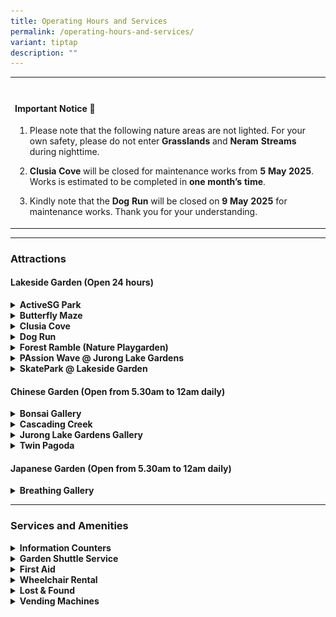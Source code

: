 ```yaml
---
title: Operating Hours and Services
permalink: /operating-hours-and-services/
variant: tiptap
description: ""
---
```

<table style="minWidth: 25px">
<colgroup>
<col>
</colgroup>
<tbody>
<tr>
<td rowspan="1" colspan="1">
<p></p>
</td>
</tr>
<tr>
<td rowspan="1" colspan="1">
<h4><strong>Important Notice 📢</strong></h4>
<p></p>
<ol data-tight="true" class="tight">
<li>
<p>Please note that the following nature areas are not lighted. For your
own safety, please do not enter <strong>Grasslands </strong>and <strong>Neram Streams</strong> during
nighttime.</p>
<p></p>
</li>
<li>
<p><strong>Clusia Cove</strong> will be closed for maintenance works from <strong>5 May 2025</strong>.
Works is estimated to be completed in <strong>one month’s time</strong>.</p>
<p></p>
</li>
<li>
<p>Kindly note that the <strong>Dog Run</strong> will be closed on <strong>9 May 2025 </strong>for
maintenance works. Thank you for your understanding.</p>
</li>
</ol>
</td>
</tr>
</tbody>
</table>
<hr>
<h3><strong>Attractions</strong></h3>
<h4><strong>Lakeside Garden (Open 24 hours)</strong></h4>
<div data-type="detailGroup" class="isomer-accordion isomer-accordion-white">
<details class="isomer-details">
<summary><strong>ActiveSG Park</strong>
</summary>
<div data-type="detailsContent" class="isomer-details-content">
<p></p>
<div class="isomer-image-wrapper">
<img style="width: 100%" height="auto" width="100%" alt="" src="/images/Lakeside Garden/ActiveSG Park/ActiveSG_Park.jpg">
</div>
<p><u>Swimming Pool</u>
</p>
<ul data-tight="true" class="tight">
<li>
<p>Tuesday, Saturday, Sunday: 8am - 9:30pm</p>
</li>
<li>
<p>Monday, Wednesday, Friday: 6:30am - 9:30pm</p>
</li>
<li>
<p>Closed on Thursdays (except Public Holidays: 8am - 9:30pm)</p>
</li>
</ul>
<p></p>
<p><u>Gym:</u>
</p>
<p>Daily from 7am to 10pm</p>
<p></p>
<p>Refer to the <a href="https://www.activesgcircle.gov.sg/facilities" rel="noopener nofollow" target="_blank"><u>ActiveSG website here</u></a> for
more information.</p>
</div>
</details>
<details class="isomer-details">
<summary><strong>Butterfly Maze</strong>
</summary>
<div data-type="detailsContent" class="isomer-details-content">
<p></p>
<div class="isomer-image-wrapper">
<img style="width: 100%" height="auto" width="100%" alt="" src="/images/Lakeside Garden/Butterfly Maze/BM_NParks_5.jpg">
</div>
<p>Daily from 7am to 7pm</p>
</div>
</details>
<details class="isomer-details">
<summary><strong>Clusia Cove</strong>
</summary>
<div data-type="detailsContent" class="isomer-details-content">
<ul data-tight="true" class="tight">
<li>
<p></p>
<div class="isomer-image-wrapper">
<img style="width: 100%" height="auto" width="100%" alt="" src="/images/Lakeside Garden/Clusia Cove/Clusia_Cove_NParks_2.jpg">
</div>
<p>Tuesday* to Sunday &amp; Public Holidays from 8am to 7pm&nbsp;</p>
</li>
<li>
<p>Closed every Monday for maintenance (except Public Holidays)</p>
</li>
<li>
<p>*Closed on Tuesday if preceding Monday is a Public Holiday</p>
</li>
</ul>
</div>
</details>
<details class="isomer-details">
<summary><strong>Dog Run</strong>
</summary>
<div data-type="detailsContent" class="isomer-details-content">
<p></p>
<div class="isomer-image-wrapper">
<img style="width: 100%" height="auto" width="100%" alt="" src="/images/Lakeside Garden/Dog Run/Dog_run.jpg">
</div>
<p>Daily from 8am to 10pm</p>
</div>
</details>
<details class="isomer-details">
<summary><strong>Forest Ramble (Nature Playgarden)</strong>
</summary>
<div data-type="detailsContent" class="isomer-details-content">
<p></p>
<div class="isomer-image-wrapper">
<img style="width: 100%" height="auto" width="100%" alt="" src="/images/Lakeside Garden/Forest Ramble/forest_ramble.jpg">
</div>
<ul data-tight="true" class="tight">
<li>
<p>Tuesday* to Sunday &amp; Public Holidays from 8am to 10pm&nbsp;</p>
</li>
<li>
<p>Closed every Monday for maintenance (except Public Holidays)</p>
</li>
<li>
<p>*Closed on Tuesday if preceding Monday is a Public Holiday</p>
</li>
</ul>
</div>
</details>
<details class="isomer-details">
<summary><strong>PAssion Wave @ Jurong Lake Gardens</strong>
</summary>
<div data-type="detailsContent" class="isomer-details-content">
<ul data-tight="true" class="tight">
<li>
<p>Tuesday to Friday from 9am to 6pm&nbsp;</p>
</li>
<li>
<p>Closed on Mondays and Public Holidays</p>
</li>
</ul>
<p></p>
<p>Refer to the <a href="https://www.pa.gov.sg/our-programmes/passion-wave/passionwave-juronglakegardens/" rel="noopener nofollow" target="_blank"><u>PAssion Wave website here</u></a> for
more information.</p>
</div>
</details>
<details class="isomer-details">
<summary><strong>SkatePark @ Lakeside Garden</strong>
</summary>
<div data-type="detailsContent" class="isomer-details-content">
<ul data-tight="true" class="tight">
<li>
<p>Tuesday* to Sunday &amp; Public Holidays from 8am to 10pm&nbsp;</p>
</li>
<li>
<p>Closed every Monday for maintenance (except Public Holidays)</p>
</li>
<li>
<p>*Closed on Tuesday if preceding Monday is a Public Holiday</p>
</li>
</ul>
</div>
</details>
</div>
<h4><strong>Chinese Garden (Open from 5.30am to 12am daily)</strong></h4>
<div data-type="detailGroup" class="isomer-accordion isomer-accordion-white">
<details class="isomer-details">
<summary><strong>Bonsai Gallery</strong>
</summary>
<div data-type="detailsContent" class="isomer-details-content">
<ul data-tight="true" class="tight">
<li>
<p>Tuesday* to Sunday &amp; Public Holidays from 9am to 7pm&nbsp;</p>
</li>
<li>
<p>Closed every Monday for maintenance (except Public Holidays)</p>
</li>
<li>
<p>*Closed on Tuesday if preceding Monday is a Public Holiday</p>
</li>
</ul>
</div>
</details>
<details class="isomer-details">
<summary><strong>Cascading Creek</strong>
</summary>
<div data-type="detailsContent" class="isomer-details-content">
<p>Daily from 7am to 7pm</p>
</div>
</details>
<details class="isomer-details">
<summary><strong>Jurong Lake Gardens Gallery</strong>
</summary>
<div data-type="detailsContent" class="isomer-details-content">
<ul data-tight="true" class="tight">
<li>
<p>Tuesday* to Sunday &amp; Public Holidays from 9am to 9pm&nbsp;</p>
</li>
<li>
<p>Closed every Monday for maintenance (except Public Holidays)</p>
</li>
<li>
<p>*Closed on Tuesday if preceding Monday is a Public Holiday</p>
</li>
</ul>
</div>
</details>
<details class="isomer-details">
<summary><strong>Twin Pagoda</strong>
</summary>
<div data-type="detailsContent" class="isomer-details-content">
<p></p>
<div class="isomer-image-wrapper">
<img style="width: 100%" height="auto" width="100%" alt="" src="/images/Chinese Garden/Twin_Pagoda.jpg">
</div>
<p>Daily from 7am to 10pm</p>
</div>
</details>
</div>
<h4><strong>Japanese Garden (Open from 5.30am to 12am daily)</strong></h4>
<div data-type="detailGroup" class="isomer-accordion-group isomer-accordion isomer-accordion-white">
<details class="isomer-details">
<summary><strong>Breathing Gallery</strong>
</summary>
<div data-type="detailsContent" class="isomer-details-content">
<p></p>
<div class="isomer-image-wrapper">
<img style="width: 100%" height="auto" width="100%" alt="" src="/images/Japanese Garden/Breathing Gallery/Breathing_Gallery_5.jpg">
</div>
<ul data-tight="true" class="tight">
<li>
<p>Tuesday* to Sunday &amp; Public Holidays from 9am to 9pm&nbsp;</p>
</li>
<li>
<p>Closed every Monday for maintenance (except Public Holidays)</p>
</li>
<li>
<p>*Closed on Tuesday if preceding Monday is a Public Holiday</p>
</li>
</ul>
</div>
</details>
</div>
<hr>
<h3><strong>Services and Amenities</strong></h3>
<div data-type="detailGroup" class="isomer-accordion isomer-accordion-white">
<details class="isomer-details">
<summary><strong>Information Counters</strong>
</summary>
<div data-type="detailsContent" class="isomer-details-content">
<p>Daily from 8.30am to 6.30pm</p>
<p></p>
<p>Located at:</p>
<ul data-tight="true" class="tight">
<li>
<p>Entrance Pavilion (Lakeside Garden)</p>
</li>
<li>
<p>Pagoda Plaza (Chinese Garden)</p>
</li>
<li>
<p>Water Lily Pavilion (Japanese Garden)</p>
</li>
</ul>
<p>Wheelchair rental available from&nbsp;8.30am to 6.30pm</p>
</div>
</details>
<details class="isomer-details">
<summary><strong>Garden Shuttle Service</strong>
</summary>
<div data-type="detailsContent" class="isomer-details-content">
<p></p>
<div class="isomer-image-wrapper">
<img style="width: 100%" height="auto" width="100%" alt="" src="/images/Garden Cruiser/Garden_Cruiser_2__2_.jpg">
</div>
<p>The National Parks Board (NParks) is commencing a six-month trial for
a Shuttle Service between Lakeside Garden and Japanese Garden to assess
the feasibility of such a service. This trial focuses on improving accessibility
between Lakeside Garden and the rejuvenated Chinese and Japanese Gardens.</p>
<p></p>
<p>The Shuttle Service will consist of 11-to-13-seater vehicles, which will
ply between North and South Car Parks and Japanese Garden.</p>
<p>
<br>The Shuttle Service will have the following stops:</p>
<p></p>
<ul data-tight="true" class="tight">
<li>
<p>North Car Park</p>
</li>
<li>
<p>South Car Park</p>
</li>
<li>
<p>Japanese Garden (Floral Garden)</p>
</li>
</ul>
<p></p>
<p><u>Details of the Shuttle Service</u>
</p>
<ul data-tight="true" class="tight">
<li>
<p>Operating hours: Monday to Friday, 9.30am to 4.30pm, no service between
12 – 1pm.</p>
</li>
<li>
<p>1 cruiser running at approximately 30-minute intervals</p>
</li>
<li>
<p>Fee: Free-of-charge</p>
</li>
<li>
<p>For safety reasons, the Shuttle Service will suspend its services in the
event of heavy rain or lightning warning.</p>
</li>
<li>
<p>No food and drinks are allowed in the vehicle.</p>
</li>
</ul>
<p></p>
<p>Please refer to the poster here for more information on the service.</p>
</div>
</details>
<details class="isomer-details">
<summary><strong>First Aid</strong>
</summary>
<div data-type="detailsContent" class="isomer-details-content">
<p>Approach our uniformed staff on duty in the Gardens and we'll be glad
to assist you.</p>
</div>
</details>
<details class="isomer-details">
<summary><strong>Wheelchair Rental</strong>
</summary>
<div data-type="detailsContent" class="isomer-details-content">
<p>We provide complimentary wheelchair rental at our Information Counters.
Approach our uniformed staff for more information!</p>
<p></p>
<p><em>Please note that rental is on a first-come, first-served basis.</em>
</p>
<p></p>
<p>Rental hours: 8.30am to 6.30pm</p>
</div>
</details>
<details class="isomer-details">
<summary><strong>Lost &amp; Found</strong>
</summary>
<div data-type="detailsContent" class="isomer-details-content">
<p>Please approach our uniformed staff at our Information Counters for assistance.</p>
</div>
</details>
<details class="isomer-details">
<summary><strong>Vending Machines</strong>
</summary>
<div data-type="detailsContent" class="isomer-details-content">
<p>Outdoor essentials, food and drinks are readily available at our vending
machines.</p>
<p></p>
<p>Locations: Entrance Pavilion, Clusia Cove, Play Pavilion, Gardenhouse,
ActiveSG Park, PAssion Wave, Pagoda Plaza, Water Lily Pavilion, Resthouse
and Cascade Pavilion.</p>
</div>
</details>
</div>
<p></p>
<p></p>
<p></p>
<p></p>
<p></p>
<p></p>
<p></p>
<p></p>
<p></p>
<p></p>
<p></p>